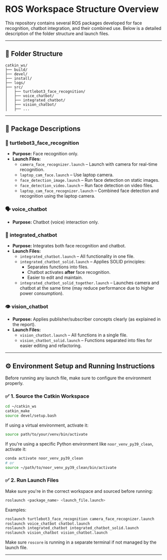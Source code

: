 
# ROS Workspace Structure Overview

This repository contains several ROS packages developed for face recognition, chatbot integration, and their combined use. Below is a detailed description of the folder structure and launch files.

---

## 📁 Folder Structure

```
catkin_ws/
├── build/
├── devel/
├── install/
├── logs/
├── src/
│   ├── turtlebot3_face_recognition/
│   ├── voice_chatbot/
│   ├── integrated_chatbot/
│   ├── vision_chatbot/
│   ├── ...
```

---

## 🔹 Package Descriptions

### 🧠 turtlebot3_face_recognition
- **Purpose:** Face recognition only.
- **Launch Files:**
  - `camera_face_recognizer.launch` – Launch with camera for real-time recognition.
  - `laptop_cam_face.launch` – Use laptop camera.
  - `face_detection_image.launch` – Run face detection on static images.
  - `face_detection_video.launch` – Run face detection on video files.
  - `laptop_cam_face_recognizer.launch` – Combined face detection and recognition using the laptop camera.

### 🗣️ voice_chatbot
- **Purpose:** Chatbot (voice) interaction only.

### 🔄 integrated_chatbot
- **Purpose:** Integrates both face recognition and chatbot.
- **Launch Files:**
  - `integrated_chatbot.launch` – All functionality in one file.
  - `integrated_chatbot_solid.launch` – Applies SOLID principles:
    - Separates functions into files.
    - Chatbot activates **after** face recognition.
    - Easier to edit and maintain.
  - `integrated_chatbot_solid_together.launch` – Launches camera and chatbot at the same time (may reduce performance due to higher power consumption).

### 👁️ vision_chatbot
- **Purpose:** Applies publisher/subscriber concepts clearly (as explained in the report).
- **Launch Files:**
  - `vision_chatbot.launch` – All functions in a single file.
  - `vision_chatbot_solid.launch` – Functions separated into files for easier editing and refactoring.


---

## ⚙️ Environment Setup and Running Instructions

Before running any launch file, make sure to configure the environment properly.

### ✅ 1. Source the Catkin Workspace

```bash
cd ~/catkin_ws
catkin_make
source devel/setup.bash
```

If using a virtual environment, activate it:

```bash
source path/to/your/venv/bin/activate
```

If you're using a specific Python environment like `noor_venv_py39_clean`, activate it:

```bash
conda activate noor_venv_py39_clean
# or
source ~/path/to/noor_venv_py39_clean/bin/activate
```

### ✅ 2. Run Launch Files

Make sure you're in the correct workspace and sourced before running:

```bash
roslaunch <package_name> <launch_file.launch>
```

Examples:

```bash
roslaunch turtlebot3_face_recognition camera_face_recognizer.launch
roslaunch voice_chatbot chatbot.launch
roslaunch integrated_chatbot integrated_chatbot_solid.launch
roslaunch vision_chatbot vision_chatbot.launch
```

Make sure `roscore` is running in a separate terminal if not managed by the launch file.

---
